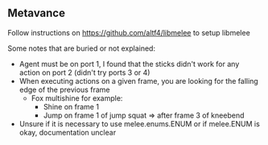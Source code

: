 Metavance
---

Follow instructions on https://github.com/altf4/libmelee to setup libmelee

Some notes that are buried or not explained:
* Agent must be on port 1, I found that the sticks didn't work for any action on port 2 (didn't try ports 3 or 4)
* When executing actions on a given frame, you are looking for the falling edge of the previous frame
	* Fox multishine for example:
		* Shine on frame 1
		* Jump on frame 1 of jump squat => after frame 3 of kneebend
* Unsure if it is necessary to use melee.enums.ENUM or if melee.ENUM is okay, documentation unclear


	

